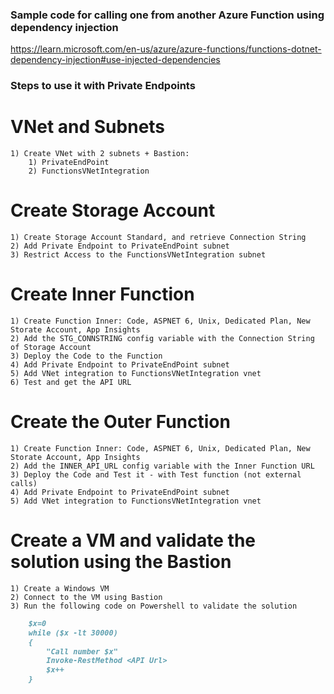 ### Sample code for calling one from another Azure Function using dependency injection
https://learn.microsoft.com/en-us/azure/azure-functions/functions-dotnet-dependency-injection#use-injected-dependencies

### Steps to use it with Private Endpoints
# VNet and Subnets
    1) Create VNet with 2 subnets + Bastion:
        1) PrivateEndPoint
        2) FunctionsVNetIntegration
# Create Storage Account
    1) Create Storage Account Standard, and retrieve Connection String
    2) Add Private Endpoint to PrivateEndPoint subnet
    3) Restrict Access to the FunctionsVNetIntegration subnet
# Create Inner Function
    1) Create Function Inner: Code, ASPNET 6, Unix, Dedicated Plan, New Storate Account, App Insights
    2) Add the STG_CONNSTRING config variable with the Connection String of Storage Account
    3) Deploy the Code to the Function 
    4) Add Private Endpoint to PrivateEndPoint subnet
    5) Add VNet integration to FunctionsVNetIntegration vnet
    6) Test and get the API URL
# Create the Outer Function
    1) Create Function Inner: Code, ASPNET 6, Unix, Dedicated Plan, New Storate Account, App Insights
    2) Add the INNER_API_URL config variable with the Inner Function URL
    3) Deploy the Code and Test it - with Test function (not external calls)
    4) Add Private Endpoint to PrivateEndPoint subnet
    5) Add VNet integration to FunctionsVNetIntegration vnet
# Create a VM and validate the solution using the Bastion
    1) Create a Windows VM
    2) Connect to the VM using Bastion
    3) Run the following code on Powershell to validate the solution

```markdown
    $x=0
    while ($x -lt 30000)
    {
        "Call number $x"
        Invoke-RestMethod <API Url>
        $x++
    }
```
    